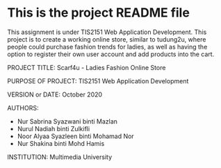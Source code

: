 # This is the project README file

This assignment is under TIS2151 Web Application Development. This project is to create a working online store, similar to tudung2u, where people could purchase fashion trends for ladies, as well as having the option to register their own user account and add products into the cart.

PROJECT TITLE: Scarf4u - Ladies Fashion Online Store

PURPOSE OF PROJECT: TIS2151 Web Application Development

VERSION or DATE: October 2020

AUTHORS:

- Nur Sabrina Syazwani binti Mazlan
- Nurul Nadiah binti Zulkifli
- Noor Alyaa Syazleen binti Mohamad Nor
- Nur Shakina binti Mohd Hamis

INSTITUTION: Multimedia University
